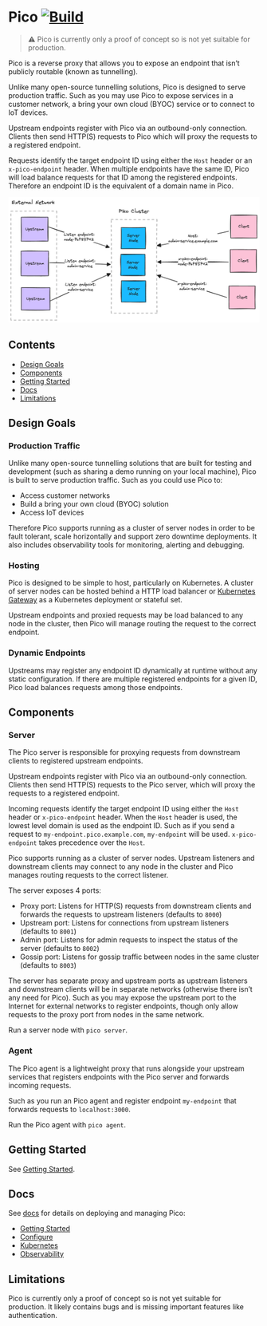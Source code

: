 # Pico [![Build](https://github.com/andydunstall/pico/actions/workflows/build.yaml/badge.svg)](https://github.com/andydunstall/pico/actions/workflows/build.yaml)

> :warning: Pico is currently only a proof of concept so is not yet suitable
for production.

Pico is a reverse proxy that allows you to expose an endpoint that isn’t
publicly routable (known as tunnelling).

Unlike many open-source tunnelling solutions, Pico is designed to serve
production traffic. Such as you may use Pico to expose services in a customer
network, a bring your own cloud (BYOC) service or to connect to IoT devices.

Upstream endpoints register with Pico via an outbound-only connection. Clients
then send HTTP(S) requests to Pico which will proxy the requests to a
registered endpoint.

Requests identify the target endpoint ID using either the `Host` header or an
`x-pico-endpoint` header. When multiple endpoints have the same ID, Pico will
load balance requests for that ID among the registered endpoints. Therefore an
endpoint ID is the equivalent of a domain name in Pico.

![overview](assets/images/overview.png)

## Contents

- [Design Goals](#design-goals)
- [Components](#components)
- [Getting Started](#getting-started)
- [Docs](#docs)
- [Limitations](#limitations)

## Design Goals

### Production Traffic
Unlike many open-source tunnelling solutions that are built for testing and
development (such as sharing a demo running on your local machine), Pico is
built to serve production traffic. Such as you could use Pico to:
* Access customer networks
* Build a bring your own cloud (BYOC) solution
* Access IoT devices

Therefore Pico supports running as a cluster of server nodes in order to be
fault tolerant, scale horizontally and support zero downtime deployments. It
also includes observability tools for monitoring, alerting and debugging.

### Hosting
Pico is designed to be simple to host, particularly on Kubernetes. A cluster of
server nodes can be hosted behind a HTTP load balancer or
[Kubernetes Gateway](https://kubernetes.io/docs/concepts/services-networking/gateway/)
as a Kubernetes deployment or stateful set.

Upstream endpoints and proxied requests may be load balanced to any node in the
cluster, then Pico will manage routing the request to the correct endpoint.

### Dynamic Endpoints
Upstreams may register any endpoint ID dynamically at runtime without any
static configuration. If there are multiple registered endpoints for a given
ID, Pico load balances requests among those endpoints.

## Components

### Server
The Pico server is responsible for proxying requests from downstream clients to
registered upstream endpoints.

Upstream endpoints register with Pico via an outbound-only connection. Clients
then send HTTP(S) requests to the Pico server, which will proxy the requests to
a registered endpoint.

Incoming requests identify the target endpoint ID using either the `Host`
header or `x-pico-endpoint` header. When the `Host` header is used, the lowest
level domain is used as the endpoint ID. Such as if you send a request to
`my-endpoint.pico.example.com`, `my-endpoint` will be used. `x-pico-endpoint`
takes precedence over the `Host`.

Pico supports running as a cluster of server nodes. Upstream listeners and
downstream clients may connect to any node in the cluster and Pico manages
routing requests to the correct listener.

The server exposes 4 ports:
* Proxy port: Listens for HTTP(S) requests from downstream clients and forwards
the requests to upstream listeners (defaults to `8000`)
* Upstream port: Listens for connections from upstream listeners (defaults to
`8001`)
* Admin port: Listens for admin requests to inspect the status of the server
(defaults to `8002`)
* Gossip port: Listens for gossip traffic between nodes in the same cluster
(defaults to `8003`)

The server has separate proxy and upstream ports as upstream listeners and
downstream clients will be in separate networks (otherwise there isn’t any need
for Pico). Such as you may expose the upstream port to the Internet for
external networks to register endpoints, though only allow requests to the
proxy port from nodes in the same network.

Run a server node with `pico server`.

### Agent
The Pico agent is a lightweight proxy that runs alongside your upstream
services that registers endpoints with the Pico server and forwards incoming
requests.

Such as you run an Pico agent and register endpoint `my-endpoint` that forwards
requests to `localhost:3000`.

Run the Pico agent with `pico agent`.

## Getting Started

See [Getting Started](./docs/getting-started.md).

## Docs

See [docs](./docs) for details on deploying and managing Pico:
- [Getting Started](./docs/getting-started.md)
- [Configure](./docs/deploy/configure.md)
- [Kubernetes](./docs/deploy/kubernetes.md)
- [Observability](./docs/deploy/observability.md)

## Limitations

Pico is currently only a proof of concept so is not yet suitable for
production. It likely contains bugs and is missing important features like
authentication.
